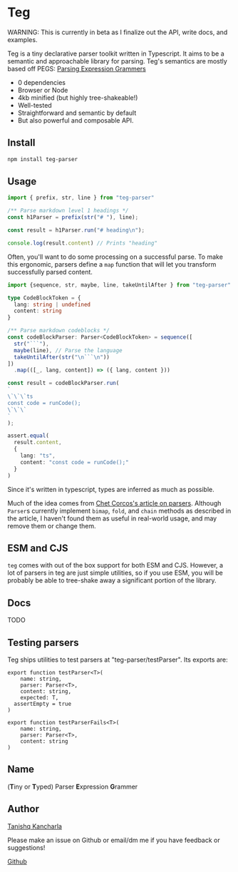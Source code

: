 # Teg

WARNING: This is currently in beta as I finalize out the API, write docs, and examples.

Teg is a tiny declarative parser toolkit written in Typescript. It aims to be a semantic and approachable library for parsing. Teg's semantics are mostly based off PEGS: [Parsing Expression Grammers](https://en.wikipedia.org/wiki/Parsing_expression_grammar)

* 0 dependencies
* Browser or Node
* 4kb minified (but highly tree-shakeable!)
* Well-tested
* Straightforward and semantic by default
* But also powerful and composable API.

## Install

```sh
npm install teg-parser
```

## Usage

```ts
import { prefix, str, line } from "teg-parser"

/** Parse markdown level 1 headings */
const h1Parser = prefix(str("# "), line);

const result = h1Parser.run("# heading\n");

console.log(result.content) // Prints "heading"
```

Often, you'll want to do some processing on a successful parse. To make this ergonomic, parsers define a `map` function that will let you transform successfully parsed content.

```ts
import {sequence, str, maybe, line, takeUntilAfter } from "teg-parser"

type CodeBlockToken = {
  lang: string | undefined
  content: string
}

/** Parse markdown codeblocks */
const codeBlockParser: Parser<CodeBlockToken> = sequence([
  str("```"),
  maybe(line), // Parse the language
  takeUntilAfter(str("\n```\n"))
])
  .map(([_, lang, content]) => ({ lang, content }))

const result = codeBlockParser.run(
`
\`\`\`ts
const code = runCode();
\`\`\`
`
);

assert.equal(
  result.content,
  {
    lang: "ts",
    content: "const code = runCode();"
  }
)

```

Since it's written in typescript, types are inferred as much as possible.

Much of the idea comes from [Chet Corcos's article on parsers](https://medium.com/@chetcorcos/introduction-to-parsers-644d1b5d7f3d). Although `Parser`s currently implement `bimap`, `fold`, and `chain` methods as described in the article, I haven't found them as useful in real-world usage, and may remove them or change them.

## ESM and CJS

`teg` comes with out of the box support for both ESM and CJS. However, a lot of parsers in teg are just simple utilities, so if you use ESM, you will be probably be able to tree-shake away a significant portion of the library.

## Docs

TODO

## Testing parsers

Teg ships utilities to test parsers at "teg-parser/testParser". Its exports are:

```tsx
export function testParser<T>(
	name: string,
	parser: Parser<T>,
	content: string,
	expected: T,
  assertEmpty = true
)

export function testParserFails<T>(
	name: string,
	parser: Parser<T>,
	content: string
)
```

## Name

(**T**iny or **T**yped)  Parser **E**xpression **G**rammer

## Author

[Tanishq Kancharla](https://tanishqkancharla.dev)

Please make an issue on Github or email/dm me if you have feedback or suggestions!

[Github](https://github.com/tanishqkancharla/teg)
